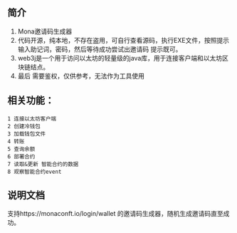 ## 简介
1. Mona邀请码生成器
2. 代码开源，纯本地，不存在盗用，可自行查看源码，执行EXE文件，按照提示输入助记词，密码，然后等待成功尝试出邀请码 提示既可。
3. web3j是一个用于访问以太坊的轻量级的java库，用于连接客户端和以太坊区块链结点。
4. 最后 需要鉴权，仅供参考，无法作为工具使用
## 相关功能：
    1 连接以太坊客户端
    2 创建冷钱包
    3 加载钱包文件
    4 转账
    5 查询余额
    6 部署合约
    7 读取&更新 智能合约的数据
    8 观察智能合约event
## 说明文档

支持https://monaconft.io/login/wallet
的邀请码生成器，随机生成邀请码直至成功。

